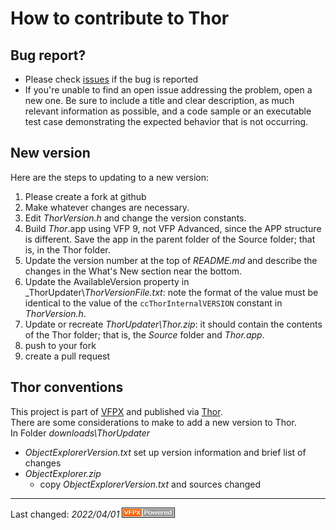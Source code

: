 # How to contribute to Thor

## Bug report?
- Please check [issues](https://github.com/VFPX/Thor/issues) if the bug is reported
- If you're unable to find an open issue addressing the problem, open a new one. Be sure to include a title and clear description, as much relevant information as possible, and a code sample or an executable test case demonstrating the expected behavior that is not occurring.

## New version
Here are the steps to updating to a new version:

1. Please create a fork at github
2. Make whatever changes are necessary.
3. Edit _ThorVersion.h_ and change the version constants.
4. Build _Thor_.app using VFP 9, not VFP Advanced, since the APP structure is different. Save the app in the parent folder of the Source folder; that is, in the Thor folder.
5. Update the version number at the top of _README.md_ and describe the changes in the What's New section near the bottom.
6. Update the AvailableVersion property in _ThorUpdater\\_ThorVersionFile.txt_: note the format of the value must be identical to the value of the `ccThorInternalVERSION` constant in _ThorVersion.h_.
7. Update or recreate _ThorUpdater\Thor.zip_: it should contain the contents of the Thor folder; that is, the _Source_ folder and _Thor.app_.
9. push to your fork
0. create a pull request

## Thor conventions
This project is part of [VFPX](https://vfpx.github.io/) and published via [Thor](https://github.com/VFPX/Thor).   
There are some considerations to make to add a new version to Thor.   
In Folder _downloads\ThorUpdater_
- _ObjectExplorerVersion.txt_ set up version information and brief list of changes
- _ObjectExplorer.zip_
  - copy _ObjectExplorerVersion.txt_ and sources changed


----
Last changed: _2022/04/01_ ![Picture](../Docs/Images/vfpxpoweredby_alternative.gif)